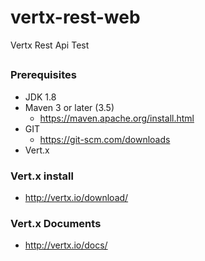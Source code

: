 # vertx-rest-web
Vertx Rest Api Test

##
### Prerequisites
- JDK 1.8
- Maven 3 or later (3.5)
  - https://maven.apache.org/install.html
- GIT
  - https://git-scm.com/downloads
- Vert.x

### Vert.x install
- http://vertx.io/download/

### Vert.x Documents
- http://vertx.io/docs/
